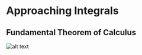 # Approaching Integrals

## Fundamental Theorem of Calculus

![alt text](https://github.com/Oxbridge-Science-Academy/Figures/blob/master/Integration/fund_theorem.png)
